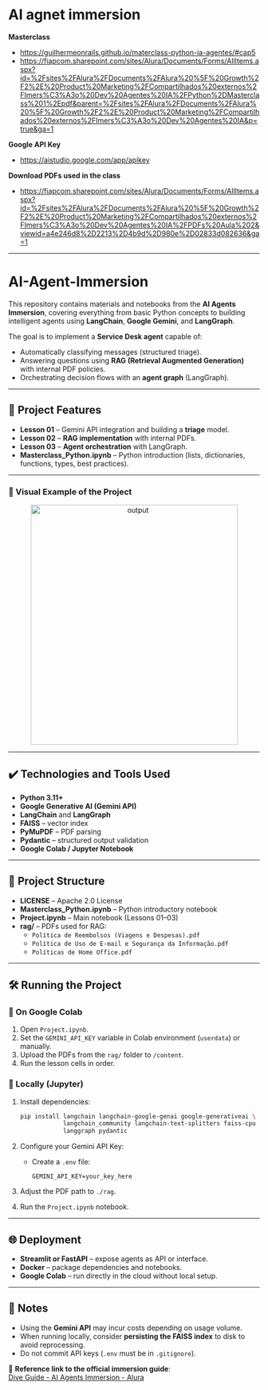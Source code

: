 # AI agnet immersion

**Masterclass**  
- https://guilhermeonrails.github.io/materclass-python-ia-agentes/#cap5  
- https://fiapcom.sharepoint.com/sites/Alura/Documents/Forms/AllItems.aspx?id=%2Fsites%2FAlura%2FDocuments%2FAlura%20%5F%20Growth%2F2%2E%20Product%20Marketing%2FCompartilhados%20externos%2FImers%C3%A3o%20Dev%20Agentes%20IA%2FPython%2DMasterclass%201%2Epdf&parent=%2Fsites%2FAlura%2FDocuments%2FAlura%20%5F%20Growth%2F2%2E%20Product%20Marketing%2FCompartilhados%20externos%2FImers%C3%A3o%20Dev%20Agentes%20IA&p=true&ga=1  

**Google API Key**  
- https://aistudio.google.com/app/apikey  

**Download PDFs used in the class**  
- https://fiapcom.sharepoint.com/sites/Alura/Documents/Forms/AllItems.aspx?id=%2Fsites%2FAlura%2FDocuments%2FAlura%20%5F%20Growth%2F2%2E%20Product%20Marketing%2FCompartilhados%20externos%2FImers%C3%A3o%20Dev%20Agentes%20IA%2FPDFs%20Aula%202&viewid=a4e246d8%2D2213%2D4b9d%2D980e%2D02833d082636&ga=1  

---

# AI-Agent-Immersion

This repository contains materials and notebooks from the **AI Agents Immersion**, covering everything from basic Python concepts to building intelligent agents using **LangChain**, **Google Gemini**, and **LangGraph**.

The goal is to implement a **Service Desk agent** capable of:
- Automatically classifying messages (structured triage).
- Answering questions using **RAG (Retrieval Augmented Generation)** with internal PDF policies.
- Orchestrating decision flows with an **agent graph** (LangGraph).

---

## 🔨 Project Features

- **Lesson 01** – Gemini API integration and building a **triage** model.  
- **Lesson 02** – **RAG implementation** with internal PDFs.  
- **Lesson 03** – **Agent orchestration** with LangGraph.  
- **Masterclass_Python.ipynb** – Python introduction (lists, dictionaries, functions, types, best practices).  

---

### 📸 Visual Example of the Project
	
<div align="center">
  <img width="415" height="480" alt="output" src="https://github.com/user-attachments/assets/6ab011a6-3e7b-412c-9523-e7378165bcd3" />
</div>

---

## ✔️ Technologies and Tools Used

- **Python 3.11+**
- **Google Generative AI (Gemini API)**
- **LangChain** and **LangGraph**
- **FAISS** – vector index
- **PyMuPDF** – PDF parsing
- **Pydantic** – structured output validation
- **Google Colab / Jupyter Notebook**

---

## 📁 Project Structure

- **LICENSE** – Apache 2.0 License  
- **Masterclass_Python.ipynb** – Python introductory notebook  
- **Project.ipynb** – Main notebook (Lessons 01–03)  
- **rag/** – PDFs used for RAG:
  - `Política de Reembolsos (Viagens e Despesas).pdf`
  - `Política de Uso de E-mail e Segurança da Informação.pdf`
  - `Políticas de Home Office.pdf`

---

## 🛠️ Running the Project

### 🔹 On Google Colab
1. Open `Project.ipynb`.  
2. Set the `GEMINI_API_KEY` variable in Colab environment (`userdata`) or manually.  
3. Upload the PDFs from the `rag/` folder to `/content`.  
4. Run the lesson cells in order.  

### 🔹 Locally (Jupyter)
1. Install dependencies:
   ```bash
   pip install langchain langchain-google-genai google-generativeai \
               langchain_community langchain-text-splitters faiss-cpu pymupdf \
               langgraph pydantic

2. Configure your Gemini API Key:

   * Create a `.env` file:

     ```
     GEMINI_API_KEY=your_key_here
     ```
3. Adjust the PDF path to `./rag`.
4. Run the `Project.ipynb` notebook.

---

## 🌐 Deployment

* **Streamlit or FastAPI** – expose agents as API or interface.
* **Docker** – package dependencies and notebooks.
* **Google Colab** – run directly in the cloud without local setup.

---

## 📌 Notes

* Using the **Gemini API** may incur costs depending on usage volume.
* When running locally, consider **persisting the FAISS index** to disk to avoid reprocessing.
* Do not commit API keys (`.env` must be in `.gitignore`).

📌 **Reference link to the official immersion guide**:  
[Dive Guide - AI Agents Immersion - Alura](https://alura.tv/guiademergulhoAgentesdeIA)

